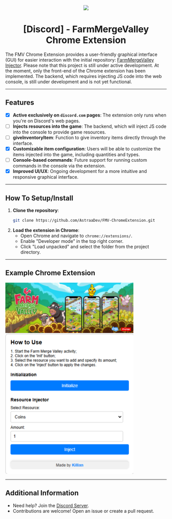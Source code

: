 <p align="center">
  <img src="https://venturebeat.com/wp-content/uploads/2022/11/press_release_banner.jpg" width="800">
</p>

<h1 align="center">[Discord] - FarmMergeValley Chrome Extension</h1>

The FMV Chrome Extension provides a user-friendly graphical interface (GUI) for easier interaction with the initial repository: [FarmMergeValley Injector](https://github.com/AstraaDev/FarmMergeValley-Injector).
Please note that this project is still under active development. At the moment, only the front-end of the Chrome extension has been implemented. The backend, which requires injecting JS code into the web console, is still under development and is not yet functional.

---

## Features

- [x] **Active exclusively on `discord.com` pages**: The extension only runs when you're on Discord's web pages.
- [ ] **Injects resources into the game**: The backend, which will inject JS code into the console to provide game resources.
- [ ] **giveInventoryItem**: Function to give inventory items directly through the interface.
- [x] **Customizable item configuration**: Users will be able to customize the items injected into the game, including quantities and types.
- [ ] **Console-based commands**: Future support for running custom commands in the console via the extension.
- [x] **Improved UI/UX**: Ongoing development for a more intuitive and responsive graphical interface.

---

## How To Setup/Install

1. **Clone the repository**:
   ```bash
   git clone https://github.com/AstraaDev/FMV-ChromeExtension.git
   ```
2. **Load the extension in Chrome**:
   - Open Chrome and navigate to `chrome://extensions/`.
   - Enable "Developer mode" in the top right corner.
   - Click "Load unpacked" and select the folder from the project directory.

---

## Example Chrome Extension
<img src="img/readme_screenshot/example.png" alt="FMV Chrome Extension" width="400">

---

## Additional Information
- Need help? Join the [Discord Server](https://astraadev.github.io/#/discord).
- Contributions are welcome! Open an issue or create a pull request.
